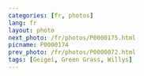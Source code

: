 ```yaml
---
categories: [fr, photos]
lang: fr
layout: photo
next_photo: /fr/photos/P0000175.html
picname: P0000174
prev_photo: /fr/photos/P0000072.html
tags: [Geigei, Green Grass, Willys]
---
```

